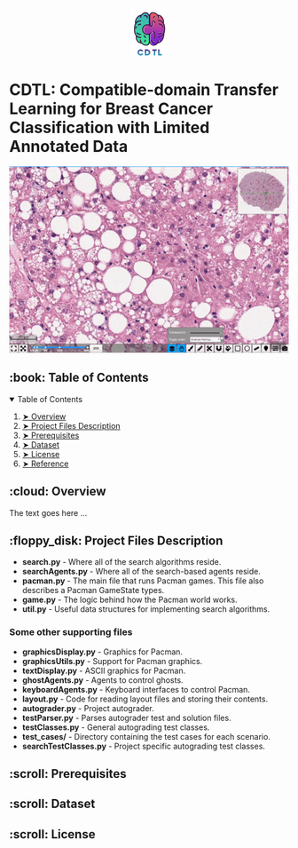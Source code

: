 <p align="center"> 
  <img src="images/Logo.png" alt="Logo" width="68px" height="90px">
</p>
<h1 align="left"> CDTL: Compatible-domain Transfer Learning for Breast Cancer Classification with Limited Annotated Data </h1>

<p align="center"> 
  <img src="images/histopathology.gif" alt="Animated gif">
</p>

<!-- TABLE OF CONTENTS -->
<h2 id="table-of-contents"> :book: Table of Contents</h2>

<details open="open">
  <summary>Table of Contents</summary>
  <ol>
    <li><a href="#overview"> ➤ Overview</a></li>
    <li><a href="#project-files-description"> ➤ Project Files Description</a></li>
    <li><a href="#prerequisites"> ➤ Prerequisites</a></li>
    <li><a href="#dataset"> ➤ Dataset </a></li>
    <li><a href="#license"> ➤ License </a></li>
    <li><a href="#reference"> ➤ Reference </a></li>
  </ol>
</details>


<!-- OVERVIEW -->
<h2 id="overview"> :cloud: Overview</h2>

<p align="justify"> 
  The text goes here ...
</p>

<!-- PROJECT FILES DESCRIPTION -->
<h2 id="project-files-description"> :floppy_disk: Project Files Description</h2>

<ul>
  <li><b>search.py</b> - Where all of the search algorithms reside.</li>
  <li><b>searchAgents.py</b> - Where all of the search-based agents reside.</li>
  <li><b>pacman.py</b> - The main file that runs Pacman games. This file also describes a Pacman GameState types.</li>
  <li><b>game.py</b> - The logic behind how the Pacman world works.</li>
  <li><b>util.py</b> - Useful data structures for implementing search algorithms.</li>
</ul>

<h3>Some other supporting files</h3>
<ul>
  <li><b>graphicsDisplay.py</b> - Graphics for Pacman.</li>
  <li><b>graphicsUtils.py</b> - Support for Pacman graphics.</li>
  <li><b>textDisplay.py</b> - ASCII graphics for Pacman.</li>
  <li><b>ghostAgents.py</b> - Agents to control ghosts.</li>
  <li><b>keyboardAgents.py</b> - Keyboard interfaces to control Pacman.</li>
  <li><b>layout.py</b> - Code for reading layout files and storing their contents.</li>
  <li><b>autograder.py</b> - Project autograder.</li>
  <li><b>testParser.py</b> - Parses autograder test and solution files.</li>
  <li><b>testClasses.py</b> - General autograding test classes.</li>
  <li><b>test_cases/</b> - Directory containing the test cases for each scenario.</li>
  <li><b>searchTestClasses.py</b> - Project specific autograding test classes.</li>
</ul>


<!-- CREDITS -->
<h2 id="Prerequisites"> :scroll: Prerequisites</h2>

<!-- CREDITS -->
<h2 id="Dataset"> :scroll: Dataset</h2>

<!-- CREDITS -->
<h2 id="License"> :scroll: License</h2>


